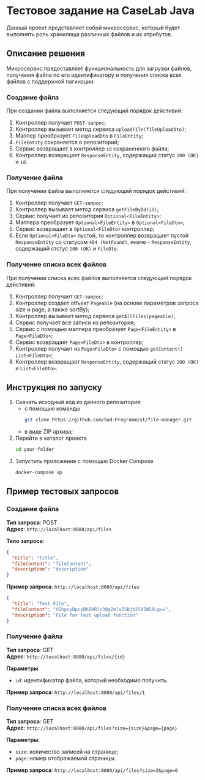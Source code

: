# Тестовое задание на CaseLab Java
Данный проект представляет собой микросервис, который будет выполнять роль хранилища различных файлов и их атрибутов.

## Описание решения
Микросервис предоставляет функциональность для загрузки файлов, получения файла по его идентификатору и получения списка всех файлов с поддержкой пагинации. 

### Создание файла
При создании файла выполняется следующий порядок дейстивий:
1. Контроллер получает `POST-запрос`;
2. Контроллер вызывает метод сервиса `uploadFile(fileUploadDto)`;
3. Маппер преобразует `FileUploadDto` в `FileEntity`;
4. `FileEntity` сохраняется в репозиторий;
5. Сервис возвращает в контроллер `id` сохраненного файла;
6. Контроллер возвращает `ResponseEntity`, содержащий статус `200 (OK)` и `id`.

### Получение файла
При получении файла выполняется следующий порядок дейстивий:
1. Контроллер получает `GET-запрос`;
2. Контроллер вызывает метод сервиса `getFileById(id)`;
3. Сервис получает из репозитория `Optional<FileEntity>`;
4. Маппера преобразует `Optional<FileEntity>` в `Optional<FileDto>`;
5. Сервис возвращает в `Optional<FileDto>` контроллер;
6. Если `Optional<FileDto>` пустой, то контроллер возвращает пустой `ResponseEntity` со статусом `404 (NotFound)`, иначе - `ResponseEntity`, содержащий стстус `200 (OK)` и `FileDto`.

### Получение списка всех файлов
При получении списка всех файлов выполняется следующий порядок дейстивий:
1. Контроллер получает `GET-запрос`;
2. Контроллер создает объект `Pageable` (на основе параметров запроса size и page, а также sortBy);
3. Контроллер вызывает метод сервиса `getAllFiles(pageable)`;
4. Сервис получает все записи из репозитория;
5. Сервис с помощью маппера преобразует `Page<FileEntity>` в `Page<FileDto>`;
6. Сервис возвращает `Page<FileDto>` в контроллер;
7. Контроллер получает из `Page<FileDto>` с помощью `getContent()` `List<FileDto>`;
8. Контроллер возвращает `ResponseEntity`, содержащий статус `200 (OK)` и `List<FileDto>`.

## Инструкция по запуску
1. Скачать исходный код из данного репозитория:
   - с помощью команды
     ```bash
     git clone https://github.com/Sad-Programmist/file-manager.git
     ```
   - в виде ZIP архива;
2. Перейти в каталог проекта
   ```bash
   cd your-folder
   ```
3. Запустить приложение с помощью Docker Compose
   ```bash
   docker-compose up
   ```

## Пример тестовых запросов
### Создание файла
**Тип запроса**: POST  
**Адрес**: `http://localhost:8080/api/files`

**Тело запроса**:
```json
{  
  "title": "title",  
  "fileContent": "fileContent",  
  "description": "description"  
}
```

**Пример запроса**: `http://localhost:8080/api/files`
```json
{  
  "title": "Test File",  
  "fileContent": "VGhpcyBpcyBhIHRlc3QgZmlsZSBjb250ZW50Lg==",  
  "description": "File for test upload function"  
}
```

### Получение файла
**Тип запроса**: GET  
**Адрес**: `http://localhost:8080/api/files/{id}`

**Параметры**:
- `id`: идентификатор файла, который необходимо получить.

**Пример запроса**: `http://localhost:8080/api/files/1`

### Получение списка всех файлов
**Тип запроса**: GET  
**Адрес**: `http://localhost:8080/api/files?size={size}&page={page}`

**Параметры**:
- `size`: количество записей на странице;
- `page`: номер отображаемой страницы.

**Пример запроса**: `http://localhost:8080/api/files?size=2&page=0`
